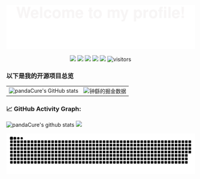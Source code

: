 ![](assets/Bottom_up.svg)

<!--   my-icons -->
<p align="center">
    <a href="https://github.com/pandaCure/pandaCure"><img src="https://img.shields.io/badge/status-updating-brightgreen.svg"></a>
    <a href="https://github.com/facebook/react"><img src="https://img.shields.io/badge/React-18-blue.svg"></a>
    <a href="https://github.com/pandaCure/pandaCure/graphs/contributors"><img src="https://img.shields.io/github/contributors/pandaCure/pandaCure?color=blue"></a>
    <a href="https://github.com/pandaCure/pandaCure/stargazers"><img src="https://img.shields.io/github/stars/pandaCure/pandaCure.svg?logo=github"></a>
    <a href="https://github.com/pandaCure/pandaCure/network/members"><img src="https://img.shields.io/github/forks/pandaCure/pandaCure.svg?color=blue&logo=github"></a>
    <img src="https://visitor-badge.laobi.icu/badge?page_id=pandaCure.pandaCure" alt="visitors"/>   
</p>

### 以下是我的开源项目总览
<table border=0>
  <tr>
    <td><img src="https://github-readme-stats.vercel.app/api?username=pandaCure&show_icons=true&count_private=true&theme=vue-light&hide_border=true" alt="pandaCure's GitHub stats" style="zoom:100%;" align="left"/></td>
    <td><img src="https://4sdvg7tqbv.us.aircode.run/juejin?uid=3913917124864958&hide_border=true" alt="钟繇的掘金数据" style="zoom:100%;" align="left"/></td>
  </tr>
</table>

<!--   GitHub stats graph -->
### 📈 GitHub Activity Graph:
![pandaCure's github stats](https://github-readme-stats.vercel.app/api/top-langs/?username=pandaCure&theme=vue-light)
<img src="https://github-readme-streak-stats.herokuapp.com/?user=pandaCure"></img>

![pandaCure's github activity graph](https://raw.githubusercontent.com/pandaCure/pandaCure/output/github-contribution-grid-snake.svg)
